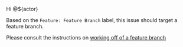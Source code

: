 Hi @${actor}

Based on the `Feature: Feature Branch` label, this issue should target a feature branch.

Please consult the instructions on [working off of a feature branch](https://github.com/hackforla/website/wiki/How-to-work-off-of-a-feature-branch)